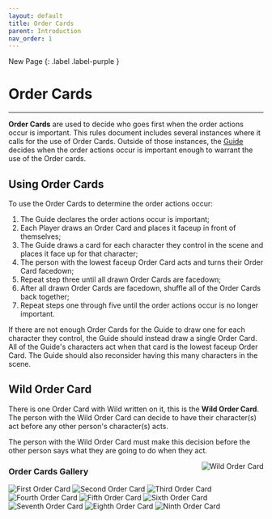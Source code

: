 ```yaml
---
layout: default
title: Order Cards
parent: Introduction
nav_order: 1
---
```


<div markdown="1">
New Page
{: .label .label-purple }
</div>

# Order Cards

---

**Order Cards** are used to decide who goes first when the order actions occur is important. This rules document includes several instances where it calls for the use of Order Cards. Outside of those instances, the [Guide](Introduction#Guide) decides when the order actions occur is important enough to warrant the use of the Order cards. 

## Using Order Cards

To use the Order Cards to determine the order actions occur: 
1. The Guide declares the order actions occur is important; 
2. Each Player draws an Order Card and places it faceup in front of themselves; 
3. The Guide draws a card for each character they control in the scene and places it face up for that character;
4. The person with the lowest faceup Order Card acts and turns their Order Card facedown; 
5. Repeat step three until all drawn Order Cards are facedown;
6. After all drawn Order Cards are facedown, shuffle all of the Order Cards back together; 
7. Repeat steps one through five until the order actions occur is no longer important.

If there are not enough Order Cards for the Guide to draw one for each character they control, the Guide should instead draw a single Order Card. All of the Guide's characters act when that card is the lowest faceup Order Card. The Guide should also reconsider having this many characters in the scene.

## Wild Order Card

There is one Order Card with Wild written on it, this is the **Wild Order Card**. The person with the Wild Order Card can decide to have their character(s) act before any other person's character(s) acts. 

The person with the Wild Order Card must make this decision before the other person says what they are going to do when they act.

<img align="right" src="https://plerpsandplerps.github.io/Sprouting-Tales/artwork/OrderWild.png" alt="Wild Order Card">

### Order Cards Gallery

<img src="https://plerpsandplerps.github.io/Sprouting-Tales/artwork/Order1.png" alt="First Order Card">

<img src="https://plerpsandplerps.github.io/Sprouting-Tales/artwork/Order2.png" alt="Second Order Card">

<img src="https://plerpsandplerps.github.io/Sprouting-Tales/artwork/Order3.png" alt="Third Order Card">

<img src="https://plerpsandplerps.github.io/Sprouting-Tales/artwork/Order4.png" alt="Fourth Order Card">

<img src="https://plerpsandplerps.github.io/Sprouting-Tales/artwork/Order5.png" alt="Fifth Order Card">

<img src="https://plerpsandplerps.github.io/Sprouting-Tales/artwork/Order6.png" alt="Sixth Order Card">

<img src="https://plerpsandplerps.github.io/Sprouting-Tales/artwork/Order7.png" alt="Seventh Order Card">

<img src="https://plerpsandplerps.github.io/Sprouting-Tales/artwork/Order8.png" alt="Eighth Order Card">

<img src="https://plerpsandplerps.github.io/Sprouting-Tales/artwork/Order9.png" alt="Ninth Order Card">